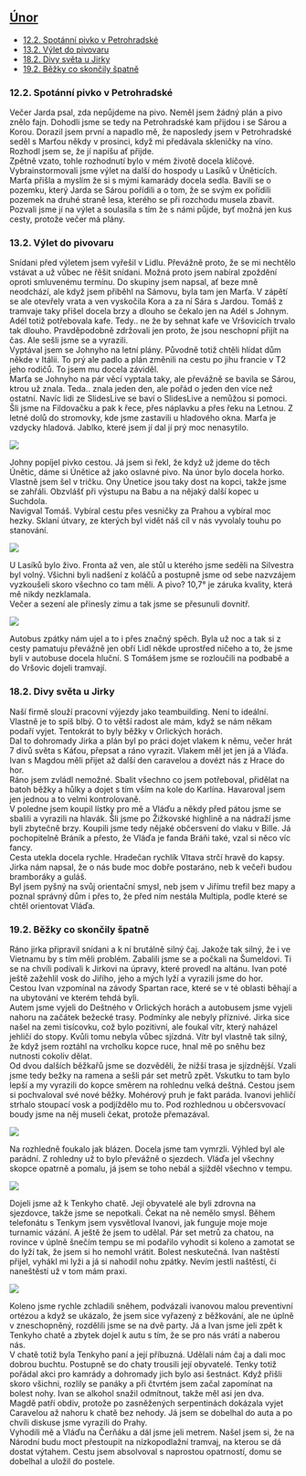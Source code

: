 
## [Únor](2022.md)  


- [12.2. Spotánní pivko v Petrohradské](#122-spotánní-pivko-v-petrohradské)
- [13.2. Výlet do pivovaru](#132-výlet-do-pivovaru)
- [18.2. Divy světa u Jirky](#182-divy-světa-u-jirky)
- [19.2. Běžky co skončily špatně](#192-běžky-co-skončily-špatně)


### 12.2. Spotánní pivko v Petrohradské

Večer Jarda psal, zda nepůjdeme na pivo. Neměl jsem žádný plán a pivo znělo fajn. Dohodli jsme se tedy na Petrohradské kam přijdou i se Sárou a Korou. Dorazil jsem první a napadlo mě, že naposledy jsem v Petrohradské seděl s Marťou někdy v prosinci, když mi předávala skleničky na víno. Rozhodl jsem se, že jí napíšu ať přijde.<br>
Zpětně vzato, tohle rozhodnutí bylo v mém životě docela klíčové.<br>
Vybrainstormovali jsme výlet na další do hospody u Lasíků v Úněticích. Marťa přišla a myslím že si s mými kamarády docela sedla. Bavili se o pozemku, který Jarda se Sárou pořídili a o tom, že se svým ex pořídili pozemek na druhé straně lesa, kterého se při rozchodu musela zbavit. Pozvali jsme jí na výlet a soulasila s tím že s námi půjde, byť možná jen kus cesty, protože večer má plány.<br>

### 13.2. Výlet do pivovaru

Snídani před výletem jsem vyřešil v Lidlu. Převážně proto, že se mi nechtělo vstávat a už vůbec ne řěšit snídani. Možná proto jsem nabíral zpoždění oproti smluvenému termínu. Do skupiny jsem napsal, ať beze mně neodchází, ale když jsem přiběhl na Sámovu, byla tam jen Marťa. V zápětí se ale otevřely vrata a ven vyskočila Kora a za ní Sára s Jardou. Tomáš z tramvaje taky přišel docela brzy a dlouho se čekalo jen na Adél s Johnym. Adél totiž potřebovala kafe. Tedy.. ne že by sehnat kafe ve Vršovicích trvalo tak dlouho. Pravděpodobně zdržovali jen proto, že jsou neschopní přijít na čas. Ale sešli jsme se a vyrazili.<br>
Vyptával jsem se Johnyho na letní plány. Původně totiž chtěli hlídat dům někde v Itálii. To prý ale padlo a plán změnili na cestu po jihu francie v T2 jeho rodičů. To jsem mu docela záviděl.<br>
Marťa se Johnyho na pár věcí vyptala taky, ale převážně se bavila se Sárou, ktrou už znala. Teda.. znala jeden den, ale pořád o jeden den více než ostatní. Navíc lidi ze SlidesLive se baví o SlidesLive a nemůžou si pomoci.<br>
Šli jsme na Fildovačku a pak k řece, přes náplavku a přes řeku na Letnou. Z letné dolů do stromovky, kde jsme zastavili u hladového okna. Marťa je vzdycky hladová. Jablko, které jsem jí dal jí prý moc nenasytilo.<br>

<a href="../images/2022_february/13_1.jpg" target="_blank"><img src="../images/thumbnails/2022_february/13_1.jpg"></a>

Johny popíjel pivko cestou. Já jsem si řekl, že když už jdeme do těch Únětic, dáme si Únětice až jako oslavné pivo. Na únor bylo docela horko. Vlastně jsem šel v tričku. Ony Únetice jsou taky dost na kopci, takže jsme se zahřáli. Obzvlášť při výstupu na Babu a na nějaký další kopec u Suchdola.<br>
Navigval Tomáš. Vybíral cestu přes vesničky za Prahou a vybíral moc hezky. Sklaní útvary, ze kterých byl vidět náš cíl v nás vyvolaly touhu po stanování.<br>

<a href="../images/2022_february/13_2.jpg" target="_blank"><img src="../images/thumbnails/2022_february/13_2.jpg"></a>

U Lasíků bylo živo. Fronta až ven, ale stůl u kterého jsme seděli na Silvestra byl volný. Všichni byli nadšení z koláčů a postupně jsme od sebe nazvzájem vyzkoušeli skoro všechno co tam měli. A pivo? 10,7° je záruka kvality, která mě nikdy nezklamala.<br>
Večer a sezení ale přinesly zimu a tak jsme se přesunuli dovnitř.<br>

<a href="../images/2022_february/13_3.jpg" target="_blank"><img src="../images/thumbnails/2022_february/13_3.jpg"></a>

Autobus zpátky nám ujel a to i přes značný spěch. Byla už noc a tak si z cesty pamatuju převážně jen obří Lidl někde uprostřed ničeho a to, že jsme byli v autobuse docela hluční. S Tomášem jsme se rozloučili na podbabě a do Vršovic dojeli tramvají.<br>

### 18.2. Divy světa u Jirky

Naší firmě slouží pracovní výjezdy jako teambuilding. Není to ideální. Vlastně je to spíš blbý. O to větší radost ale mám, když se nám někam podaří vyjet. Tentokrát to byly běžky v Orlických horách.<br>
Dal to dohromady Jirka a plán byl po práci dojet vlakem k němu, večer hrát 7 divů světa s Káťou, přepsat a ráno vyrazit. Vlakem měl jet jen já a Vláďa. Ivan s Magdou měli přijet až další den caravelou a dovézt nás z Hrace do hor.<br>
Ráno jsem zvládl nemožné. Sbalit všechno co jsem potřeboval, přidělat na batoh běžky a hůlky a dojet s tím vším na kole do Karlína. Havaroval jsem jen jednou a to velmi kontrolovaně.<br>
V poledne jsem koupil lístky pro mě a Vláďu a někdy před pátou jsme se sbalili a vyrazili na hlavák. Šli jsme po Žižkovské highlině a na nádraží jsme byli zbytečně brzy. Koupili jsme tedy nějaké občersvení do vlaku v Bille. Já pochopitelně Bráník a přesto, že Vláďa je fanda Bráňi také, vzal si něco víc fancy.<br>
Cesta utekla docela rychle. Hradečan rychlík Vltava strčí hravě do kapsy. Jirka nám napsal, že o nás bude moc dobře postaráno, neb k večeři budou bramboráky a guláš.<br>
Byl jsem pyšný na svůj orientační smysl, neb jsem v Jiřímu trefil bez mapy a poznal správný dům i přes to, že před ním nestála Multipla, podle které se chtěl orientovat Vláďa.<br>

### 19.2. Běžky co skončily špatně

Ráno jirka připravil snídani a k ní brutálně silný čaj. Jakože tak silný, že i ve Vietnamu by s tím měli problém. Zabalili jsme se a počkali na Šumeldovi. Ti se na chvíli podívali k Jirkovi na úpravy, které provedl na altánu. Ivan poté ještě zažehlil vosk do Jiřího, jeho a mých lyží a vyrazili jsme do hor.<br>
Cestou Ivan vzpomínal na závody Spartan race, které se v té oblasti běhají a na ubytování ve kterém tehdá byli.<br>
Autem jsme vyjeli do Deštného v Orlických horách a autobusem jsme vyjeli nahoru na začátek bežecké trasy. Podmínky ale nebyly příznivé. Jirka sice našel na zemi tisícovku, což bylo pozitivní, ale foukal vítr, který naházel jehličí do stopy. Kvůli tomu nebyla vůbec sjízdná. Vítr byl vlastně tak silný, že když jsem roztáhl na vrcholku kopce ruce, hnal mě po sněhu bez nutnosti cokoliv dělat.<br>
Od dvou dalších běžkařů jsme se dozvěděli, že nižší trasa je sjízdnější. Vzali jsme tedy bežky na ramena a sešli pár set metrů zpět. Vskutku to tam bylo lepší a my vyrazili do kopce směrem na rohlednu velká deštná. Cestou jsem si pochvaloval své nové běžky. Mohérový pruh je fakt paráda. Ivanovi jehličí strhalo stoupací vosk a podjíždělo mu to. Pod rozhlednou u občersvovací boudy jsme na něj museli čekat, protože přemazával.<br>

<a href="../images/2022_february/19_1.jpg" target="_blank"><img src="../images/thumbnails/2022_february/19_1.jpg"></a>

Na rozhledně foukalo jak blázen. Docela jsme tam vymrzli. Výhled byl ale parádní. Z rohledny už to bylo převážně o sjezdech. Vláďa jel všechny skopce opatrně a pomalu, já jsem se toho nebál a sjížděl všechno v tempu.<br>

<a href="../images/2022_february/19_2.jpg" target="_blank"><img src="../images/thumbnails/2022_february/19_2.jpg"></a>

Dojeli jsme až k Tenkyho chatě. Její obyvatelé ale byli zdrovna na sjezdovce, takže jsme se nepotkali. Čekat na ně nemělo smysl. Během telefonátu s Tenkym jsem vysvětloval Ivanovi, jak funguje moje moje turnamic vázání. A ještě že jsem to udělal. Pár set metrů za chatou, na rovince v úplně šnečím tempu se mi podařilo vyhodit si koleno a zamotat se do lyží tak, že jsem si ho nemohl vrátit. Bolest neskutečná. Ivan naštěstí přijel, vyhákl mi lyži a já si nahodil nohu zpátky. Nevím jestli naštěstí, či naneštěstí už v tom mám praxi.<br>

<a href="../images/2022_february/19_3.jpg" target="_blank"><img src="../images/thumbnails/2022_february/19_3.jpg"></a>

Koleno jsme rychle zchladili sněhem, podvázali ivanovou malou preventivní ortézou a když se ukázalo, že jsem sice vyřazený z běžkování, ale ne úplně v zneschopněný, rozdělili jsme se na dvě party. Já a Ivan jsme jeli zpět k Tenkyho chatě a zbytek dojel k autu s tím, že se pro nás vrátí a naberou nás.<br>
V chatě totiž byla Tenkyho paní a její příbuzná. Udělali nám čaj a dali moc dobrou buchtu. Postupně se do chaty trousili její obyvatelé. Tenky totiž pořádal akci pro kamrády a dohromady jich bylo asi šestnáct. Když přišli skoro všichni, rozlily se panáky a při čtvrtém jsem začal zapomínat na bolest nohy. Ivan se alkohol snažil odmítnout, takže měl asi jen dva.<br>
Magdě patří obdiv, protože po zasněžených serpentinách dokázala vyjet Caravelou až nahoru k chatě bez nehody. Já jsem se dobelhal do auta a po chvíli diskuse jsme vyrazili do Prahy.<br>
Vyhodili mě a Vláďu na Čerňáku a dál jsme jeli metrem. Našel jsem si, že na Národní budu moct přestoupit na nízkopodlažní tramvaj, na kterou se dá dostat výtahem. Cestu jsem absolvoval s naprostou opatrností, domu se dobelhal a uložil do postele.<br>
